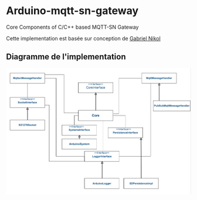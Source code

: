 # Arduino-mqtt-sn-gateway
Core Components of C/C++ based MQTT-SN Gateway 

Cette implementation est basée sur conception de [Gabriel Nikol](https://github.com/S3ler/arduino-mqtt-sn-gateway) 

## Diagramme de l'implementation
![Implementation Diagram](images/implementation.png)
